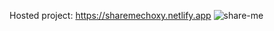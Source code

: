 Hosted project: https://sharemechoxy.netlify.app
![share-me](https://user-images.githubusercontent.com/72465847/152357234-e110cd90-6012-4796-a3c4-dbac3e59be18.png)
